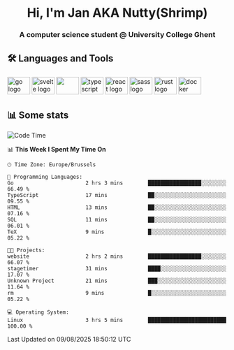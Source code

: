 <h1 align="center">Hi, I'm Jan AKA Nutty(Shrimp)</h1>
<h3 align="center">A computer science student @ University College Ghent</h3>

<h2 align="left">🛠️ Languages and Tools</h2>

###

<div align="left">
  <img src="https://cdn.jsdelivr.net/gh/devicons/devicon/icons/go/go-original.svg" height="40" width="52" alt="go logo"  />
  <img src="https://cdn.jsdelivr.net/gh/devicons/devicon@latest/icons/svelte/svelte-original.svg"  height="40" width="52" alt="svelte logo" />
  <img src="https://cdn.jsdelivr.net/gh/devicons/devicon@latest/icons/tailwindcss/tailwindcss-original.svg" height="40" width="52" />
  <img src="https://cdn.jsdelivr.net/gh/devicons/devicon/icons/typescript/typescript-original.svg" height="40" width="52" alt="typescript logo"  />
  <img src="https://cdn.jsdelivr.net/gh/devicons/devicon/icons/react/react-original.svg" height="40" width="52" alt="react logo"  />
  <img src="https://cdn.jsdelivr.net/gh/devicons/devicon/icons/sass/sass-original.svg" height="40" width="52" alt="sass logo"  />
  <img src="https://cdn.jsdelivr.net/gh/devicons/devicon@latest/icons/rust/rust-original.svg" height="40" width="52" alt="rust logo" />
  <img src="https://cdn.jsdelivr.net/gh/devicons/devicon/icons/docker/docker-original.svg" height="40" width="52" alt="docker logo"  />
</div>

<h2>📊 Some stats</h2>

<!--START_SECTION:waka-->
![Code Time](http://img.shields.io/badge/Code%20Time-6%2C220%20hrs%2011%20mins-blue)

📊 **This Week I Spent My Time On** 

```text
🕑︎ Time Zone: Europe/Brussels

💬 Programming Languages: 
Go                       2 hrs 3 mins        █████████████████░░░░░░░░   66.49 % 
TypeScript               17 mins             ██░░░░░░░░░░░░░░░░░░░░░░░   09.55 % 
HTML                     13 mins             ██░░░░░░░░░░░░░░░░░░░░░░░   07.16 % 
SQL                      11 mins             ██░░░░░░░░░░░░░░░░░░░░░░░   06.01 % 
TeX                      9 mins              █░░░░░░░░░░░░░░░░░░░░░░░░   05.22 % 

🐱‍💻 Projects: 
website                  2 hrs 2 mins        █████████████████░░░░░░░░   66.07 % 
stagetimer               31 mins             ████░░░░░░░░░░░░░░░░░░░░░   17.07 % 
Unknown Project          21 mins             ███░░░░░░░░░░░░░░░░░░░░░░   11.64 % 
rm                       9 mins              █░░░░░░░░░░░░░░░░░░░░░░░░   05.22 % 

💻 Operating System: 
Linux                    3 hrs 5 mins        █████████████████████████   100.00 % 
```


 Last Updated on 09/08/2025 18:50:12 UTC
<!--END_SECTION:waka-->
